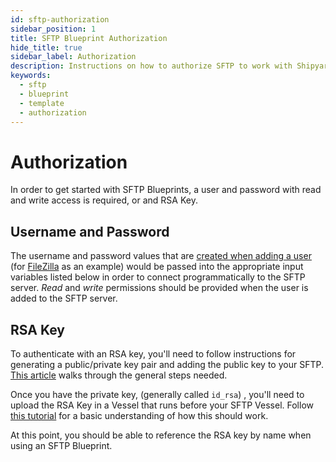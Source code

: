 ```yaml
---
id: sftp-authorization
sidebar_position: 1
title: SFTP Blueprint Authorization
hide_title: true
sidebar_label: Authorization
description: Instructions on how to authorize SFTP to work with Shipyard's low-code SFTP templates.
keywords:
  - sftp
  - blueprint
  - template
  - authorization
---
```


#  Authorization

In order to get started with SFTP Blueprints, a user and password with read and write access is required, or and RSA Key.

## Username and Password

The username and password values that are [created when adding a user](https://www.hostmysite.com/support/dedicated/general/filezillauser/index.shtml) (for [FileZilla](https://filezilla-project.org/) as an example) would be passed into the appropriate input variables listed below in order to connect programmatically to the SFTP server. _Read_ and _write_ permissions should be provided when the user is added to the SFTP server.

## RSA Key

To authenticate with an RSA key, you'll need to follow instructions for generating a public/private key pair and adding the public key to your SFTP. [This article](https://www.jscape.com/blog/setting-up-sftp-public-key-authentication-command-line) walks through the general steps needed.

Once you have the private key, (generally called `id_rsa`) , you'll need to upload the RSA Key in a Vessel that runs before your SFTP Vessel. Follow [this tutorial](../../tutorials/upload-local-file.md) for a basic understanding of how this should work.

At this point, you should be able to reference the RSA key by name when using an SFTP Blueprint.